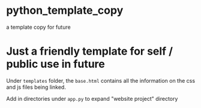 # python_template_copy
a template copy for future

<h1>Just a friendly template for self / public use in future</h1>

<p>Under <code>templates</code> folder, the <code>base.html</code> contains all the information on the css and js files being linked.</p>

<p>Add in directories under <code>app.py</code> to expand "website project" directory</p>
